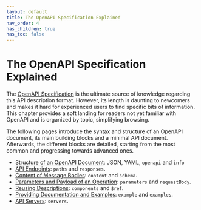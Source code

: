 ```yaml
---
layout: default
title: The OpenAPI Specification Explained
nav_order: 4
has_children: true
has_toc: false
---
```


# The OpenAPI Specification Explained

The [OpenAPI Specification](https://spec.openapis.org/oas/v3.1.0) is the ultimate source of knowledge regarding this API description format. However, its length is daunting to newcomers and makes it hard for experienced users to find specific bits of information. This chapter provides a soft landing for readers not yet familiar with OpenAPI and is organized by topic, simplifying browsing.

The following pages introduce the syntax and structure of an OpenAPI document, its main building blocks and a minimal API document. Afterwards, the different blocks are detailed, starting from the most common and progressing towards advanced ones.

- [Structure of an OpenAPI Document](structure): JSON, YAML, `openapi` and `info`
- [API Endpoints](paths): `paths` and `responses`.
- [Content of Message Bodies](content): `content` and `schema`.
- [Parameters and Payload of an Operation](parameters): `parameters` and `requestBody`.
- [Reusing Descriptions](components): `components` and `$ref`.
- [Providing Documentation and Examples](docs): `example` and `examples`.
- [API Servers](servers): `servers`.
